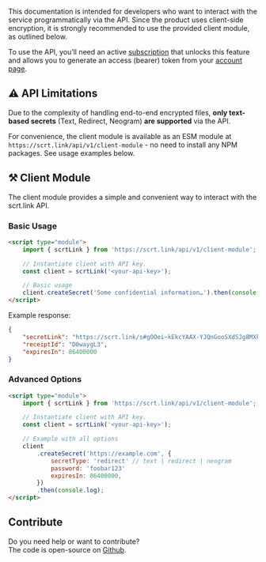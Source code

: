 This documentation is intended for developers who want to interact with the service programmatically via the API. Since the product uses client-side encryption, it is strongly recommended to use the provided client module, as outlined below.

To use the API, you’ll need an active [subscription](/pricing) that unlocks this feature and allows you to generate an access (bearer) token from your [account page](/account).

## ⚠️ API Limitations

Due to the complexity of handling end-to-end encrypted files, **only text-based secrets** (Text, Redirect, Neogram) **are supported** via the API.

For convenience, the client module is available as an ESM module at `https://scrt.link/api/v1/client-module` - no need to install any NPM packages. See usage examples below.

## ⚒️ Client Module

The client module provides a simple and convenient way to interact with the scrt.link API.

### Basic Usage

```html
<script type="module">
	import { scrtLink } from 'https://scrt.link/api/v1/client-module';

	// Instantiate client with API key.
	const client = scrtLink('<your-api-key>');

	// Basic usage
	client.createSecret('Some confidential information…').then(console.log);
</script>
```

Example response:

```json
{
	"secretLink": "https://scrt.link/s#gOOei~kEkcYAAX-YJQnGooSXdSJg8MXkzk~2",
	"receiptId": "D0waygL3",
	"expiresIn": 86400000
}
```

### Advanced Options

```html
<script type="module">
	import { scrtLink } from 'https://scrt.link/api/v1/client-module';

	// Instantiate client with API key.
	const client = scrtLink('<your-api-key>');

	// Example with all options
	client
		.createSecret('https://example.com', {
			secretType: 'redirect' // text | redirect | neogram
			password: 'foobar123'
			expiresIn: 86400000,
		})
		.then(console.log);
</script>
```

## Contribute

Do you need help or want to contribute?  
The code is open-source on [Github](https://github.com/stophecom/scrt-link-v2).
